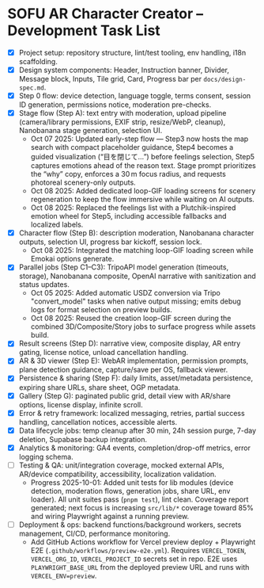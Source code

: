 # SOFU AR Character Creator – Development Task List

- [x] Project setup: repository structure, lint/test tooling, env handling, i18n scaffolding.
- [x] Design system components: Header, Instruction banner, Divider, Message block, Inputs, Tile grid, Card, Progress bar per `docs/design-spec.md`.
- [x] Step 0 flow: device detection, language toggle, terms consent, session ID generation, permissions notice, moderation pre-checks.
- [x] Stage flow (Step A): text entry with moderation, upload pipeline (camera/library permissions, EXIF strip, resize/WebP, cleanup), Nanobanana stage generation, selection UI.
  - Oct 07 2025: Updated early-step flow — Step3 now hosts the map search with compact placeholder guidance, Step4 becomes a guided visualization (“目を閉じて…”) before feelings selection, Step5 captures emotions ahead of the reason text. Stage prompt prioritizes the “why” copy, enforces a 30 m focus radius, and requests photoreal scenery-only outputs.
  - Oct 08 2025: Added dedicated loop-GIF loading screens for scenery regeneration to keep the flow immersive while waiting on AI outputs.
  - Oct 08 2025: Replaced the feelings list with a Plutchik-inspired emotion wheel for Step5, including accessible fallbacks and localized labels.
- [x] Character flow (Step B): description moderation, Nanobanana character outputs, selection UI, progress bar kickoff, session lock.
  - Oct 08 2025: Integrated the matching loop-GIF loading screen while Emokai options generate.
- [x] Parallel jobs (Step C1–C3): TripoAPI model generation (timeouts, storage), Nanobanana composite, OpenAI narrative with sanitization and status updates.
  - Oct 05 2025: Added automatic USDZ conversion via Tripo "convert_model" tasks when native output missing; emits debug logs for format selection on preview builds.
  - Oct 08 2025: Reused the creation loop-GIF screen during the combined 3D/Composite/Story jobs to surface progress while assets build.
- [x] Result screens (Step D): narrative view, composite display, AR entry gating, license notice, unload cancellation handling.
- [x] AR & 3D viewer (Step E): WebAR implementation, permission prompts, plane detection guidance, capture/save per OS, fallback viewer.
- [x] Persistence & sharing (Step F): daily limits, asset/metadata persistence, expiring share URLs, share sheet, OGP metadata.
- [x] Gallery (Step G): paginated public grid, detail view with AR/share options, license display, infinite scroll.
- [x] Error & retry framework: localized messaging, retries, partial success handling, cancellation notices, accessible alerts.
- [x] Data lifecycle jobs: temp cleanup after 30 min, 24h session purge, 7-day deletion, Supabase backup integration.
- [x] Analytics & monitoring: GA4 events, completion/drop-off metrics, error logging schema.
- [ ] Testing & QA: unit/integration coverage, mocked external APIs, AR/device compatibility, accessibility, localization validation.
  - Progress 2025-10-01: Added unit tests for lib modules (device detection, moderation flows, generation jobs, share URL, env loader). All unit suites pass (`pnpm test`), lint clean. Coverage report generated; next focus is increasing `src/lib/*` coverage toward 85% and wiring Playwright against a running preview.
- [ ] Deployment & ops: backend functions/background workers, secrets management, CI/CD, performance monitoring.
  - Add GitHub Actions workflow for Vercel preview deploy + Playwright E2E (`.github/workflows/preview-e2e.yml`). Requires `VERCEL_TOKEN`, `VERCEL_ORG_ID`, `VERCEL_PROJECT_ID` secrets set in repo. E2E uses `PLAYWRIGHT_BASE_URL` from the deployed preview URL and runs with `VERCEL_ENV=preview`.
